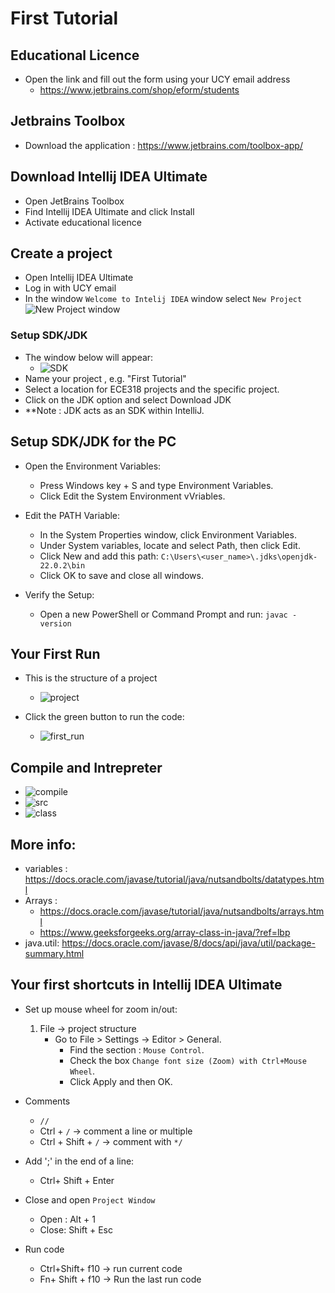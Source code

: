 # First Tutorial

## Educational Licence 
* Open the link and fill out the form using your UCY email address
  * https://www.jetbrains.com/shop/eform/students

## Jetbrains Toolbox 
  * Download the application : https://www.jetbrains.com/toolbox-app/

## Download  Intellij IDEA Ultimate
  * Open JetBrains  Toolbox  
  * Find Intellij IDEA Ultimate and click Install
  * Activate educational licence 


## Create a project
  * Open  Intellij IDEA Ultimate
  * Log in with UCY email
  * In the window  `Welcome to Intelij IDEA` window select `New Project`
![New Project window](New_project_1.png)

### Setup SDK/JDK  
* The window below will appear:
    * ![SDK](New_project.png)
 * Name your project , e.g. "First Tutorial"
 * Select a location for ECE318 projects and the specific project.
 *  Click on the JDK option and select Download JDK	
 * **Note : JDK acts as an SDK within IntelliJ.

## Setup SDK/JDK for the PC  
* Open the Environment Variables:
  * Press Windows key + S and type Environment Variables.
  * Click Edit the System Environment vVriables.


* Edit the PATH Variable:
  * In the System Properties window, click Environment Variables.
  * Under System variables, locate and select Path, then click Edit.
  * Click New and add this path:
    `C:\Users\<user_name>\.jdks\openjdk-22.0.2\bin`
  * Click OK to save and close all windows.
 

* Verify the Setup:
  * Open a new PowerShell or Command Prompt and run:
      `javac -version`





## Your First Run
* This is the structure of a project
  *  ![project](project%20structure.png)

* Click the green button to run the code:
  * ![first_run](first_run.png)


## Compile and Intrepreter
* ![compile](compilation.png)
* ![src](src.png)
* ![class](class.png)


## More info:
* variables : https://docs.oracle.com/javase/tutorial/java/nutsandbolts/datatypes.html
* Arrays :
  * https://docs.oracle.com/javase/tutorial/java/nutsandbolts/arrays.html
  * https://www.geeksforgeeks.org/array-class-in-java/?ref=lbp
* java.util: https://docs.oracle.com/javase/8/docs/api/java/util/package-summary.html










## Your first shortcuts in Intellij IDEA Ultimate
*  Set up mouse wheel for zoom in/out:
   1. File -> project structure
      * Go to File > Settings -> Editor > General.
          - Find the section : `Mouse Control`.
          - Check the box  `Change font size (Zoom) with Ctrl+Mouse Wheel`.
          - Click Apply and then OK.
* Comments
  * `//` 
  * Ctrl + `/` -> comment a line  or multiple 
  * Ctrl + Shift + `/` -> comment with `*/`


* Add ';' in the end of a line: 
  *  Ctrl+ Shift + Enter  
 

* Close and open `Project Window `
   * Open : Alt + 1 
   * Close: Shift + Esc


* Run code 
   * Ctrl+Shift+ f10 -> run current code 
   * Fn+ Shift + f10 -> Run the last run code 
  
 
